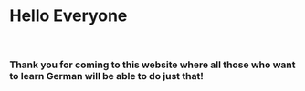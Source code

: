 <h1> Hello Everyone </h1>
<br>
<h3> Thank you for coming to this website where all those who want to learn German will be able to do just that!</h3>

